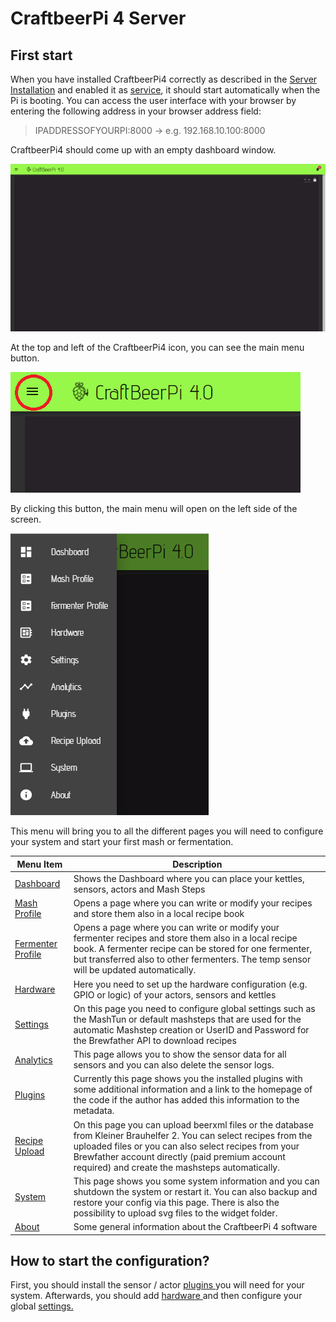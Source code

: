 # CraftbeerPi 4 Server

## First start

When you have installed CraftbeerPi4 correctly as described in the [Server Installation](../server-installation.md) and enabled it as [service](../server-installation.md#automatically-start-the-server-as-service), it should start automatically when the Pi is booting. You can access the user interface with your browser by entering the following address in your browser address field:

> IPADDRESSOFYOURPI:8000 -> e.g. 192.168.10.100:8000

CraftbeerPi4 should come up with an empty dashboard window.

![Empty Dashboard Window](../../.gitbook/assets/cbpi4-emptydashboard.png)

At the top and left of the CraftbeerPi4 icon, you can see the main menu button.

![Main Menu Button](../../.gitbook/assets/cbpi4-mainmenubutton.png)

By clicking this button, the main menu will open on the left side of the screen.

![CraftbeerPi 4 Main Menu](../../.gitbook/assets/cbpi4-mainmenu.png)

This menu will bring you to all the different pages you will need to configure your system and start your first mash or fermentation.

| Menu Item                         | Description                                                                                                                                                                                                                                                                      |
| --------------------------------- | -------------------------------------------------------------------------------------------------------------------------------------------------------------------------------------------------------------------------------------------------------------------------------- |
| [Dashboard](dashboard.md)         | Shows the Dashboard where you can place your kettles, sensors, actors and Mash Steps                                                                                                                                                                                             |
| [Mash Profile](mash-profile.md)   | Opens a page where you can write or modify your recipes and store them also in a local recipe book                                                                                                                                                                               |
| [Fermenter Profile](fermenter-profile.md)   | Opens a page where you can write or modify your fermenter recipes and store them also in a local recipe book. A fermenter recipe can be stored for one fermenter, but transferred also to other fermenters. The temp sensor will be updated automatically.    |
| [Hardware](hardware.md)           | Here you need to set up the hardware configuration (e.g. GPIO or logic) of your actors, sensors and kettles                                                                                                                                                                      |
| [Settings](settings.md)           | On this page you need to configure global settings such as the MashTun or default mashsteps that are used for the automatic Mashstep creation or UserID and Password for the Brewfather API to download recipes                                                                  |
| [Analytics](analytics.md)         | This page allows you to show the sensor data for all sensors and you can also delete the sensor logs.                                                                                                                                                                            |
| [Plugins](plugins.md)             | Currently this page shows you the installed plugins with some additional information and a link to the homepage of the code if the author has added this information to the metadata.                                                                                            |
| [Recipe Upload](recipe-upload.md) | On this page you can upload beerxml files or the database from Kleiner Brauhelfer 2. You can select recipes from the uploaded files or you can also select recipes from your Brewfather account directly (paid premium account required) and create the mashsteps automatically. |
| [System](system.md)               | This page shows you some system information and you can shutdown the system or restart it. You can also backup and restore your config via this page. There is also the possibility to upload svg files to the widget folder.                                                    |
| [About](about.md)                 | Some general information about the CraftbeerPi 4 software                                                                                                                                                                                                                        |

## How to start the configuration?

First, you should install the sensor / actor [plugins ](../plugin-installation.md)you will need for your system. Afterwards, you should add [hardware ](hardware.md)and then configure your global [settings.](settings.md)
